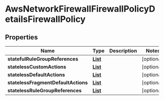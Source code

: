 

# AwsNetworkFirewallFirewallPolicyDetailsFirewallPolicy


## Properties

| Name | Type | Description | Notes |
|------------ | ------------- | ------------- | -------------|
|**statefulRuleGroupReferences** | [**List**](List.md) |  |  [optional] |
|**statelessCustomActions** | [**List**](List.md) |  |  [optional] |
|**statelessDefaultActions** | [**List**](List.md) |  |  [optional] |
|**statelessFragmentDefaultActions** | [**List**](List.md) |  |  [optional] |
|**statelessRuleGroupReferences** | [**List**](List.md) |  |  [optional] |



